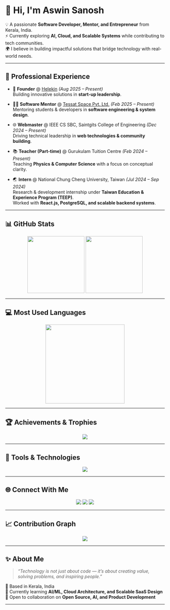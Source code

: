 # 👋 Hi, I'm Aswin Sanosh  

💡 A passionate **Software Developer, Mentor, and Entrepreneur** from Kerala, India.  
⚡ Currently exploring **AI, Cloud, and Scalable Systems** while contributing to tech communities.  
🌍 I believe in building impactful solutions that bridge technology with real-world needs.  

---

## 👔 Professional Experience  

- 🚀 **Founder** @ [Helekin](#) *(Aug 2025 – Present)*  
   Building innovative solutions in **start-up leadership**.  

- 👨‍🏫 **Software Mentor** @ [Tessat Space Pvt. Ltd.](#) *(Feb 2025 – Present)*  
   Mentoring students & developers in **software engineering & system design**.  

- 🌐 **Webmaster** @ IEEE CS SBC, Saintgits College of Engineering *(Dec 2024 – Present)*  
   Driving technical leadership in **web technologies & community building**.  

- 📚 **Teacher (Part-time)** @ Gurukulam Tuition Centre *(Feb 2024 – Present)*  
   Teaching **Physics & Computer Science** with a focus on conceptual clarity.  

- 🌏 **Intern** @ National Chung Cheng University, Taiwan *(Jul 2024 – Sep 2024)*  
   Research & development internship under **Taiwan Education & Experience Program (TEEP)**.  
   Worked with **React.js, PostgreSQL, and scalable backend systems**.  

---

## 📊 GitHub Stats  
<p align="center">
  <img src="https://github-readme-stats.vercel.app/api?username=AswinSanosh&show_icons=true&count_private=true&hide_border=true&theme=radical&bg_color=0D1117&title_color=F85D7F&icon_color=79FF97&text_color=A9FEF7" height="180px" />
  <img src="https://github-readme-streak-stats.herokuapp.com?user=AswinSanosh&theme=radical&hide_border=true&background=0D1117&ring=F85D7F&fire=F85D7F&currStreakLabel=F85D7F" height="180px" />
</p>

---

## 💻 Most Used Languages  
<p align="center">
  <img src="https://github-readme-stats.vercel.app/api/top-langs/?username=AswinSanosh&layout=donut-vertical&theme=radical&bg_color=0D1117&title_color=F85D7F&text_color=A9FEF7&hide_border=true" height="250px"/>
</p>

---

## 🏆 Achievements & Trophies  
<p align="center">
  <img src="https://github-profile-trophy.vercel.app/?username=AswinSanosh&theme=radical&no-frame=true&no-bg=true&margin-w=15&margin-h=15" />
</p>

---

## 🚀 Tools & Technologies  
<p align="center">
  <img src="https://skillicons.dev/icons?i=js,ts,react,python,django,html,css,tailwind,git,github,docker,postgresql,linux" />
</p>

---

## 🌐 Connect With Me  
<p align="center">
  <a href="https://www.linkedin.com/in/aswinsanosh" target="_blank"><img src="https://img.shields.io/badge/LinkedIn-0A66C2?style=for-the-badge&logo=linkedin&logoColor=white"/></a>
  <a href="mailto:aswinsanosh@example.com"><img src="https://img.shields.io/badge/Email-D14836?style=for-the-badge&logo=gmail&logoColor=white"/></a>
  <a href="https://portfolio.example.com" target="_blank"><img src="https://img.shields.io/badge/Portfolio-12100E?style=for-the-badge&logo=vercel&logoColor=white"/></a>
</p>

---

## 📈 Contribution Graph  
<p align="center">
  <img src="https://github-readme-activity-graph.vercel.app/graph?username=AswinSanosh&theme=radical&bg_color=0D1117&title_color=F85D7F&color=A9FEF7&line=79FF97&point=F85D7F" />
</p>

---

## ✨ About Me  
> *“Technology is not just about code — it’s about creating value, solving problems, and inspiring people.”*  

📍 Based in Kerala, India  
🌱 Currently learning **AI/ML, Cloud Architecture, and Scalable SaaS Design**  
🤝 Open to collaboration on **Open Source, AI, and Product Development**  

---
